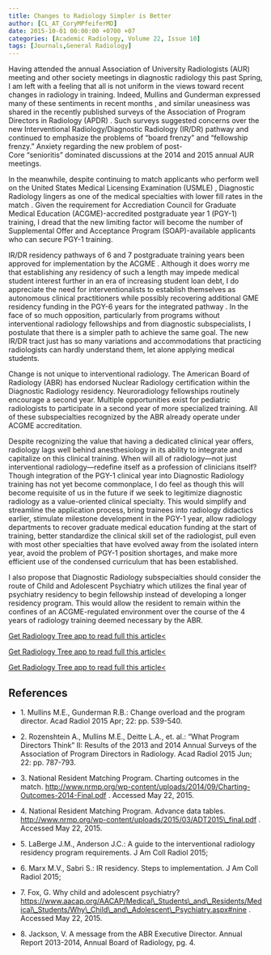 ```yaml
---
title: Changes to Radiology Simpler is Better
author: [CL_AT_CoryMPfeiferMD]
date: 2015-10-01 00:00:00 +0700 +07
categories: [Academic Radiology, Volume 22, Issue 10]
tags: [Journals,General Radiology]
---
```

Having attended the annual Association of University Radiologists (AUR) meeting and other society meetings in diagnostic radiology this past Spring, I am left with a feeling that all is not uniform in the views toward recent changes in radiology in training. Indeed, Mullins and Gunderman expressed many of these sentiments in recent months , and similar uneasiness was shared in the recently published surveys of the Association of Program Directors in Radiology (APDR) . Such surveys suggested concerns over the new Interventional Radiology/Diagnostic Radiology (IR/DR) pathway and continued to emphasize the problems of “board frenzy” and “fellowship frenzy.” Anxiety regarding the new problem of post-Core “senioritis” dominated discussions at the 2014 and 2015 annual AUR meetings.

In the meanwhile, despite continuing to match applicants who perform well on the United States Medical Licensing Examination (USMLE) , Diagnostic Radiology lingers as one of the medical specialties with lower fill rates in the match . Given the requirement for Accrediation Council for Graduate Medical Education (ACGME)-accredited postgraduate year 1 (PGY-1) training, I dread that the new limiting factor will become the number of Supplemental Offer and Acceptance Program (SOAP)-available applicants who can secure PGY-1 training.

IR/DR residency pathways of 6 and 7 postgraduate training years been approved for implementation by the ACGME . Although it does worry me that establishing any residency of such a length may impede medical student interest further in an era of increasing student loan debt, I do appreciate the need for interventionalists to establish themselves as autonomous clinical practitioners while possibly recovering additional GME residency funding in the PGY-6 years for the integrated pathway . In the face of so much opposition, particularly from programs without interventional radiology fellowships and from diagnostic subspecialists, I postulate that there is a simpler path to achieve the same goal. The new IR/DR tract just has so many variations and accommodations that practicing radiologists can hardly understand them, let alone applying medical students.

Change is not unique to interventional radiology. The American Board of Radiology (ABR) has endorsed Nuclear Radiology certification within the Diagnostic Radiology residency. Neuroradiology fellowships routinely encourage a second year. Multiple opportunities exist for pediatric radiologists to participate in a second year of more specialized training. All of these subspecialties recognized by the ABR already operate under ACGME accreditation.

Despite recognizing the value that having a dedicated clinical year offers, radiology lags well behind anesthesiology in its ability to integrate and capitalize on this clinical training. When will all of radiology—not just interventional radiology—redefine itself as a profession of clinicians itself? Though integration of the PGY-1 clinical year into Diagnostic Radiology training has not yet become commonplace, I do feel as though this will become requisite of us in the future if we seek to legitimize diagnostic radiology as a value-oriented clinical specialty. This would simplify and streamline the application process, bring trainees into radiology didactics earlier, stimulate milestone development in the PGY-1 year, allow radiology departments to recover graduate medical education funding at the start of training, better standardize the clinical skill set of the radiologist, pull even with most other specialties that have evolved away from the isolated intern year, avoid the problem of PGY-1 position shortages, and make more efficient use of the condensed curriculum that has been established.

I also propose that Diagnostic Radiology subspecialties should consider the route of Child and Adolescent Psychiatry which utilizes the final year of psychiatry residency to begin fellowship instead of developing a longer residency program. This would allow the resident to remain within the confines of an ACGME-regulated environment over the course of the 4 years of radiology training deemed necessary by the ABR.

[Get Radiology Tree app to read full this article<](https://clinicalpub.com/app)

[Get Radiology Tree app to read full this article<](https://clinicalpub.com/app)

[Get Radiology Tree app to read full this article<](https://clinicalpub.com/app)

## References

- 1\. Mullins M.E., Gunderman R.B.: Change overload and the program director. Acad Radiol 2015 Apr; 22: pp. 539-540.


- 2\. Rozenshtein A., Mullins M.E., Deitte L.A., et. al.: “What Program Directors Think” II: Results of the 2013 and 2014 Annual Surveys of the Association of Program Directors in Radiology. Acad Radiol 2015 Jun; 22: pp. 787-793.


- 3\.  National Resident Matching Program. Charting outcomes in the match.  http://www.nrmp.org/wp-content/uploads/2014/09/Charting-Outcomes-2014-Final.pdf  . Accessed May 22, 2015.


- 4\.  National Resident Matching Program. Advance data tables.  http://www.nrmp.org/wp-content/uploads/2015/03/ADT2015\_final.pdf  . Accessed May 22, 2015.


- 5\. LaBerge J.M., Anderson J.C.: A guide to the interventional radiology residency program requirements. J Am Coll Radiol 2015;


- 6\. Marx M.V., Sabri S.: IR residency. Steps to implementation. J Am Coll Radiol 2015;


- 7\.  Fox, G. Why child and adolescent psychiatry?  https://www.aacap.org/AACAP/Medical\_Students\_and\_Residents/Medical\_Students/Why\_Child\_and\_Adolescent\_Psychiatry.aspx#nine  . Accessed May 22, 2015.


- 8\.  Jackson, V. A message from the ABR Executive Director. Annual Report 2013-2014, Annual Board of Radiology, pg. 4.